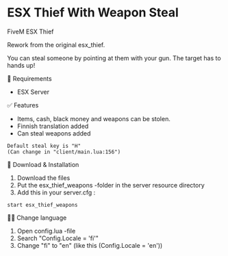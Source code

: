 # ESX Thief With Weapon Steal
FiveM ESX Thief

Rework from the original esx_thief.

You can steal someone by pointing at them with your gun. The target has to hands up!

🔧 Requirements
- ESX Server

:white_check_mark: Features
- Items, cash, black money and weapons can be stolen.
- Finnish translation added
- Can steal weapons added
````
Default steal key is "H"
(Can change in "client/main.lua:156")
````

:wrench: Download & Installation

1. Download the files
2. Put the esx_thief_weapons -folder in the server resource directory
3. Add this in your server.cfg :
```
start esx_thief_weapons
```

:man_mechanic: Change language
1. Open config.lua -file
2. Search "Config.Locale = 'fi'"
3. Change "fi" to "en" (like this (Config.Locale = 'en'))
